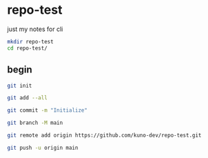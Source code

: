 # repo-test
just my notes for cli

```sh
mkdir repo-test
cd repo-test/
```

## begin

```sh
git init
```

```sh
git add --all
```

```sh
git commit -m "Initialize"
```

```sh
git branch -M main
```

```sh
git remote add origin https://github.com/kuno-dev/repo-test.git
```

```sh
git push -u origin main
```
